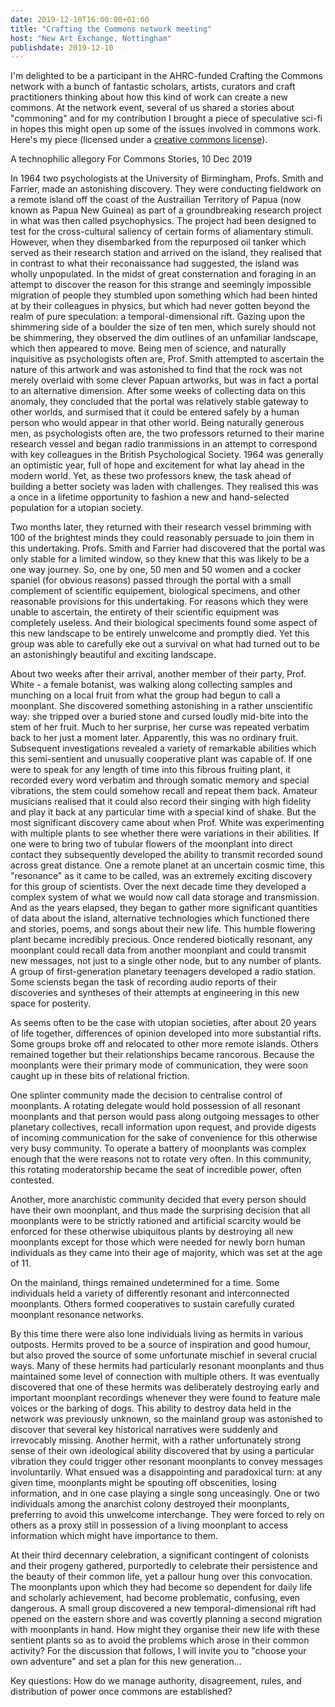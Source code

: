 ```yaml
---
date: 2019-12-10T16:00:00+01:00
title: "Crafting the Commons network meeting"
host: "New Art Exchange, Nottingham"
publishdate: 2019-12-10
---
```


I'm delighted to be a participant in the AHRC-funded Crafting the Commons network with a bunch of fantastic scholars, artists, curators and craft practitioners thinking about how this kind of work can create a new commons. At the network event, several of us shared a stories about "commoning" and for my contribution I brought a piece of speculative sci-fi in hopes this might open up some of the issues involved in commons work. Here's my piece (licensed under a [creative commons license](http://creativecommons.org/licenses/by-nc/4.0/)).

A technophilic allegory
For Commons Stories, 10 Dec 2019

In 1964 two psychologists at the University of Birmingham, Profs. Smith and Farrier, made an astonishing discovery. They were conducting fieldwork on a remote island off the coast of the Austrailian Territory of Papua (now known as Papua New Guinea) as part of a groundbreaking research project in what was then called psychophysics. The project had been designed to test for the cross-cultural saliency of certain forms of aliamentary stimuli. However, when they disembarked from the repurposed oil tanker which served as their research station and arrived on the island, they realised that in contrast to what their reconaissance had suggested, the island was wholly unpopulated. In the midst of great consternation and foraging in an attempt to discover the reason for this strange and seemingly impossible migration of people they stumbled upon something which had been hinted at by their colleagues in physics, but which had never gotten beyond the realm of pure speculation: a temporal-dimensional rift. Gazing upon the shimmering side of a boulder the size of ten men, which surely should not be shimmering, they observed the dim outlines of an unfamiliar landscape, which then appeared to move. Being men of science, and naturally inquisitive as psychologists often are, Prof. Smith attempted to ascertain the nature of this artwork and was astonished to find that the rock was not merely overlaid with some clever Papuan artworks, but was in fact a portal to an alternative dimension. After some weeks of collecting data on this anomaly, they concluded that the portal was relatively stable gateway to other worlds, and surmised that it could be entered safely by a human person who would appear in that other world. Being naturally generous men, as psychologists often are, the two professors returned to their marine research vessel and began radio tranmissions in an attempt to correspond with key colleagues in the British Psychological Society. 1964 was generally an optimistic year, full of hope and excitement for what lay ahead in the modern world. Yet, as these two professors knew, the task ahead of building a better society was laden with challenges. They realised this was a once in a lifetime opportunity to fashion a new and hand-selected population for a utopian society.

Two months later, they returned with their research vessel brimming with 100 of the brightest minds they could reasonably persuade to join them in this undertaking. Profs. Smith and Farrier had discovered that the portal was only stable for a limited window, so they knew that this was likely to be a one way journey. So, one by one, 50 men and 50 women and a cocker spaniel (for obvious reasons) passed through the portal with a small complement of scientific equipement, biological specimens, and other reasonable provisions for this undertaking. For reasons which they were unable to ascertain, the entirety of their scientific equipment was completely useless. And their biological speciments found some aspect of this new landscape to be entirely unwelcome and promptly died. Yet this group was able to carefully eke out a survival on what had turned out to be an astonishingly beautiful and exciting landscape.

About two weeks after their arrival, another member of their party, Prof. White - a female botanist, was walking along collecting samples and munching on a local fruit from what the group had begun to call a moonplant. She discovered something astonishing in a rather unscientific way: she tripped over a buried stone and cursed loudly mid-bite into the stem of her fruit. Much to her surprise, her curse was repeated verbatim back to her just a moment later. Apparently, this was no ordinary fruit. Subsequent investigations revealed a variety of remarkable abilities which this semi-sentient and unusually cooperative plant was capable of. If one were to speak for any length of time into this fibrous fruiting plant, it recorded every word verbatim and through somatic memory and special vibrations, the stem could somehow recall and repeat them back. Amateur musicians realised that it could also record their singing with high fidelity and play it back at any particular time with a special kind of shake. But the most significant discovery came about when Prof. White was experimenting with multiple plants to see whether there were variations in their abilities. If one were to bring two of tubular flowers of the moonplant into direct contact they subsequently developed the ability to transmit recorded sound across great distance. One a remote planet at an uncertain cosmic time, this "resonance" as it came to be called, was an extremely exciting discovery for this group of scientists. Over the next decade time they developed a complex system of what we would now call data storage and transmission. And as the years elapsed, they began to gather more significant quantities of data about the island, alternative technologies which functioned there and stories, poems, and songs about their new life. This humble flowering plant became incredibly precious. Once rendered biotically resonant, any moonplant could recall data from another moonplant and could transmit new messages, not just to a single other node, but to any number of plants. A group of first-generation planetary teenagers developed a radio station. Some sciensts began the task of recording audio reports of their discoveries and syntheses of their attempts at engineering in this new space for posterity.

As seems often to be the case with utopian societies, after about 20 years of life together, differences of opinion developed into more substantial rifts. Some groups broke off and relocated to other more remote islands. Others remained together but their relationships became rancorous. Because the moonplants were their primary mode of communication, they were soon caught up in these bits of relational friction.

One splinter community made the decision to centralise control of moonplants. A rotating delegate would hold possession of all resonant moonplants and that person would pass along outgoing messages to other planetary collectives, recall information upon request, and provide digests of incoming communication for the sake of convenience for this otherwise very busy community. To operate a battery of moonplants was complex enough that the were reasons not to rotate very often. In this community, this rotating moderatorship became the seat of incredible power, often contested.

Another, more anarchistic community decided that every person should have their own moonplant, and thus made the surprising decision that all moonplants were to be strictly rationed and artificial scarcity would be enforced for these otherwise ubiquitous plants by destroying all new moonplants except for those which were needed for newly born human individuals as they came into their age of majority, which was set at the age of 11.

On the mainland, things remained undetermined for a time. Some individuals held a variety of differently resonant and interconnected moonplants. Others formed cooperatives to sustain carefully curated moonplant resonance networks.

By this time there were also lone individuals living as hermits in various outposts. Hermits proved to be a source of inspiration and good humour, but also proved the source of some unfortunate mischief in several crucial ways. Many of these hermits had particularly resonant moonplants and thus maintained some level of connection with multiple others. It was eventually discovered that one of these hermits was deliberately destroying early and important moonplant recordings whenever they were found to feature male voices or the barking of dogs. This ability to destroy data held in the network was previously unknown, so the mainland group was astonished to discover that several key historical narratives were suddenly and irrevocably missing. Another hermit, with a rather unfortunately strong sense of their own ideological ability discovered that by using a particular vibration they could trigger other resonant moonplants to convey messages involuntarily. What ensued was a disappointing and paradoxical turn: at any given time, moonplants might be spouting off obscenities, losing information, and in one case playing a single song unceasingly. One or two individuals among the anarchist colony destroyed their moonplants, preferring to avoid this unwelcome interchange. They were forced to rely on others as a proxy still in possession of a living moonplant to access information which might have importance to them.

At their third decennary celebration, a significant contingent of colonists and their progeny gathered, purportedly to celebrate their persistence and the beauty of their common life, yet a pallour hung over this convocation. The moonplants upon which they had become so dependent for daily life and scholarly achievement, had become problematic, confusing, even dangerous. A small group discovered a new temporal-dimensional rift had opened on the eastern shore and was covertly planning a second migration with moonplants in hand. How might they organise their new life with these sentient plants so as to avoid the problems which arose in their common activity? For the discussion that follows, I will invite you to "choose your own adventure" and set a plan for this new generation...

Key questions: How do we manage authority, disagreement, rules, and distribution of power once commons are established?

